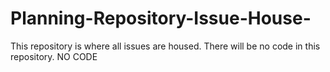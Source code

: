# Planning-Repository-Issue-House-
This repository is where all issues are housed. There will be no code in this repository. NO CODE
